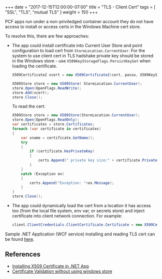 +++
date = "2017-12-15T12:00:00-07:00"
title = "TLS - Client Cert"
tags = [ "SSL", "TLS", "mutual TLS" ]
weight = 150
+++

PCF apps run under a non-priviledged container account they do not have access to install or access certs in the Windows Machine cert store.

To resolve this, there are few approaches:

* The app could install certificate into Current User Store and point configuration to load cert from `StoreLocation.CurrentUser`. For the system to use client cert in TLS hadshake private key should be stored in the Windows store - use `X509KeyStorageFlags.PersistKeySet` when loading the certificate.

    ```c#
    X509Certificate2 xcert = new X509Certificate2(cert, passw, X509KeyStorageFlags.PersistKeySet);

    X509Store store = new X509Store( StoreLocation.CurrentUser);
    store.Open(OpenFlags.ReadWrite);
    store.Add(xcert);
    store.Close();
    ```

    To read the cert:

    ```c#
    X509Store store = new X509Store(StoreLocation.CurrentUser);
    store.Open(OpenFlags.ReadOnly);
    var certificates = store.Certificates;
    foreach (var certificate in certificates)
    {
        var xname = certificate.GetName(); 
        try
        {
            if (certificate.HasPrivateKey)
            {
                certs.Append(" private key size:" + certificate.PrivateKey.KeySize);
            }
        }
        catch (Exception ex)
        {
            certs.Append("Exception: "+ex.Message);
        }
    }
    store.Close();
    ```

* The app could dynamically load the cert from a location it has access too (from the local file system, env var, or secrets store) and inject certificate into client network connection. For example:

    ```c#
    client.ClientCredentials.ClientCertificate.Certificate = new X509Certificate2(certbytes, password, X509KeyStorageFlags.UserKeySet);
    ```

Sample .NET Application (WCF service) installing and reading TLS cert can be found [here](https://github.com/lenisha/DotNetSamples-Simple/blob/master/WcfService-Simple).

## References

* [Installing X509 Certificate in .NET App](https://support.microsoft.com/en-us/help/950090/installing-a-pfx-file-using-x509certificate-from-a-standard--net-appli)
* [Certificate Validation without using windows store](https://blog.kloud.com.au/2015/11/23/implementing-a-wcf-client-with-certificate-based-mutual-authentication-without-using-windows-certificate-store/)
